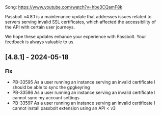 Song: https://www.youtube.com/watch?v=hbe3CQamF8k

Passbolt v4.8.1 is a maintenance update that addresses issues related to servers serving invalid SSL certificates, which affected the accessibility of the API with certain user journeys.

We hope these updates enhance your experience with Passbolt. Your feedback is always valuable to us.

## [4.8.1] - 2024-05-18
### Fix
- PB-33595 As a user running an instance serving an invalid certificate I should be able to sync the gpgkeyring
- PB-33596 As a user running an instance serving an invalid certificate I cannot sync my account settings
- PB-33597 As a user running an instance serving an invalid certificate I cannot install passbolt extension using an API < v3
